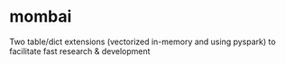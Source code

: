 # mombai
Two table/dict extensions (vectorized in-memory and using pyspark) to facilitate fast research &amp; development 

